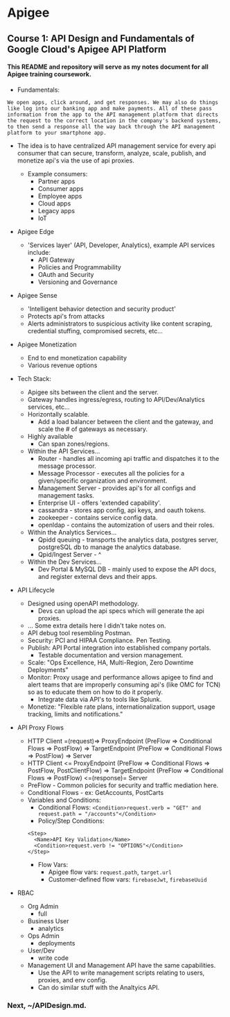 # Apigee
## Course 1: API Design and Fundamentals of Google Cloud's Apigee API Platform
#### This README and repository will serve as my notes document for all Apigee training coursework.

* Fundamentals:
```
We open apps, click around, and get responses. We may also do things like log into our banking app and make payments. All of these pass information from the app to the API management platform that directs the request to the correct location in the company's backend systems, to then send a response all the way back through the API management platform to your smartphone app.
```
  * The idea is to have centralized API management service for every api consumer that can secure, transform, analyze, scale, publish, and monetize api's via the use of api proxies.
    * Example consumers:
      * Partner apps
      * Consumer apps
      * Employee apps
      * Cloud apps
      * Legacy apps
      * IoT
  * Apigee Edge
    * 'Services layer' (API, Developer, Analytics), example API services include:
      * API Gateway
      * Policies and Programmability
      * OAuth and Security
      * Versioning and Governance
  * Apigee Sense
    * 'Intelligent behavior detection and security product'
    * Protects api's from attacks
    * Alerts administrators to suspicious activity like content scraping, credential stuffing, compromised secrets, etc...
  * Apigee Monetization
    * End to end monetization capability
    * Various revenue options

* Tech Stack:
  * Apigee sits between the client and the server.
  * Gateway handles ingress/egress, routing to API/Dev/Analytics services, etc...
  * Horizontally scalable.
    * Add a load balancer between the client and the gateway, and scale the # of gateways as necessary.
  * Highly available
    * Can span zones/regions.
  * Within the API Services...
    * Router            - handles all incoming api traffic and dispatches it to the message processor.
    * Message Processor - executes all the policies for a given/specific organization and environment.
    * Management Server - provides api's for all configs and management tasks.
    * Enterprise UI     - offers 'extended capability'.
    * cassandra         - stores app config, api keys, and oauth tokens.
    * zookeeper         - contains service config data.
    * openldap          - contains the automization of users and their roles.
  * Within the Analytics Services...
    * Qpidd queuing      - transports the analytics data, postgres server, postgreSQL db to manage the analytics database.
    * Qpid/Ingest Server - ^
  * Within the Dev Services...
    * Dev Portal & MySQL DB - mainly used to expose the API docs, and register external devs and their apps.

* API Lifecycle
  * Designed using openAPI methodology.
    * Devs can upload the api specs which will generate the api proxies.
  * ... Some extra details here I didn't take notes on.
  * API debug tool resembling Postman.
  * Security: PCI and HIPAA Compliance. Pen Testing.
  * Publish: API Portal integration into established company portals.
    * Testable documentation and version management.
  * Scale: "Ops Excellence, HA, Multi-Region, Zero Downtime Deployments"
  * Monitor: Proxy usage and performance allows apigee to find and alert teams that are improperly consuming api's (like OMC for TCN) so as to educate them on how to do it properly.
    * Integrate data via API's to tools like Splunk.
  * Monetize: "Flexible rate plans, internationalization support, usage tracking, limits and notifications."

* API Proxy Flows
  * HTTP Client =(request)=> ProxyEndpoint (PreFlow => Conditional Flows => PostFlow) => TargetEndpoint (PreFlow => Conditional Flows => PostFlow) => Server
  * HTTP Client <= ProxyEndpoint (PreFlow => Conditional Flows => PostFlow, PostClientFlow) => TargetEndpoint (PreFlow => Conditional Flows => PostFlow) <=(response)= Server
  * PreFlow - Common policies for security and traffic mediation here.
  * Conditional Flows - ex: GetAccounts, PostCarts
  * Variables and Conditions:
    * Conditional Flows: `<Condition>request.verb = "GET" and request.path = "/accounts"</Condition>`
    * Policy/Step Conditions:
    ```
    <Step>
      <Name>API Key Validation</Name>
      <Condition>request.verb != "OPTIONS"</Condition>
    </Step>
    ```
    * Flow Vars:
      * Apigee flow vars: `request.path`, `target.url`
      * Customer-defined flow vars: `firebaseJwt`, `firebaseUuid`

* RBAC
  * Org Admin
    * full
  * Business User
    * analytics
  * Ops Admin
    * deployments
  * User/Dev
    * write code
  * Management UI and Management API have the same capabilities.
    * Use the API to write management scripts relating to users, proxies, and env config.
    * Can do similar stuff with the Analtyics API.

### Next, ~/APIDesign.md.
